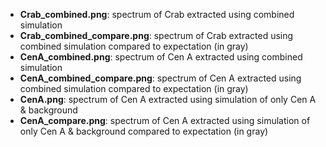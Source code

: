 - **Crab_combined.png**: spectrum of Crab extracted using combined simulation
- **Crab_combined_compare.png**: spectrum of Crab extracted using combined simulation compared to expectation (in gray)
- **CenA_combined.png**: spectrum of Cen A extracted using combined simulation
- **CenA_combined_compare.png**: spectrum of Cen A extracted using combined simulation compared to expectation (in gray)
- **CenA.png**: spectrum of Cen A extracted using simulation of only Cen A & background
- **CenA_compare.png**: spectrum of Cen A extracted using simulation of only Cen A & background compared to expectation (in gray)